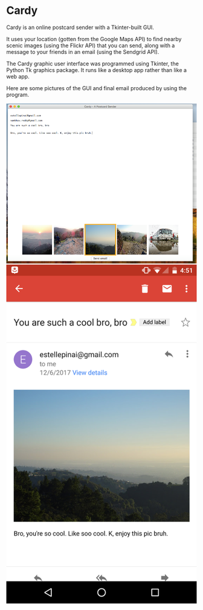 # Cardy
Cardy is an online postcard sender with a Tkinter-built GUI.

It uses your location (gotten from the Google Maps API) to find nearby scenic images (using the Flickr API) that you can send, along with a message to your friends in an email (using the Sendgrid API). 

The Cardy graphic user interface was programmed using Tkinter, the Python Tk graphics package. It runs like a desktop app rather than like a web app.

Here are some pictures of the GUI and final email produced by using the program.

<img src="cardyGUI.png" width="600">


<img src="cardyemail.png" width="600">
